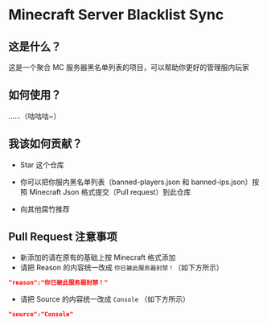 # Minecraft Server Blacklist Sync

## 这是什么？

这是一个聚合 MC 服务器黑名单列表的项目，可以帮助你更好的管理服内玩家

## 如何使用？

……（咕咕咕~）

## 我该如何贡献？

- Star 这个仓库

- 你可以把你服内黑名单列表（banned-players.json 和 banned-ips.json）按照 Minecraft Json 格式提交（Pull request）到此仓库

- 向其他腐竹推荐

## Pull Request 注意事项
- 新添加的请在原有的基础上按 Minecraft 格式添加
- 请把 Reason 的内容统一改成 `你已被此服务器封禁！`（如下方所示）

```json
"reason":"你已被此服务器封禁！"
```

- 请把 Source 的内容统一改成 `Console` （如下方所示）

```json
"source":"Console"
```
